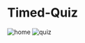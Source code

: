 # Timed-Quiz
![home](https://user-images.githubusercontent.com/62285850/93594309-2ebba600-f9e8-11ea-8dbb-44e6c9888ac3.JPG)
![quiz](https://user-images.githubusercontent.com/62285850/93596266-9de6c980-f9eb-11ea-84b8-9fd8b49adf64.JPG)

